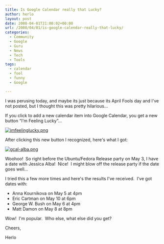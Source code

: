 ```yaml
---
title: Is Google Calendar really that Lucky?
author: herlo
layout: post
date: 2008-04-01T21:00:02+00:00
url: /2008/04/01/is-google-calendar-really-that-lucky/
categories:
  - Community
  - Google
  - Guru
  - News
  - Tech
  - Tools
tags:
  - calendar
  - fool
  - funny
  - Google

---
```

I was perusing today, and maybe its just because its April Fools day and I've not posted, but I thought this was pretty hilarious&#8230;

If you click to add a new calendar item into Google Calendar, you get a new button &#8220;I'm Feeling Lucky&#8221;&#8230;

[![imfeelinglucky.png][1]][2]

After clicking this new button I recognized, here's what I got:

[![gcal-alba.png][3]][4]

Woohoo!  So right before the Ubuntu/Fedora Release party on May 3, I have a date with Jessica Alba!  Nice!  I might blow off the release party if the date goes well&#8230;

I tried this a few more times and here's the results I've received.  I've got dates with:

  * Anna Kournikova on May 5 at 4pm
  * Eric Cartman on May 10 at 6pm
  * George W. Bush on May 6 at 4pm
  * Matt Damon on May 8 at 8pm

Wow!  I'm popular.  Who else, what else did you get?

Cheers,

Herlo

 [1]: {{<siteurl>}}uploads/2008/04/imfeelinglucky.thumbnail.png
 [2]: {{<siteurl>}}uploads/2008/04/imfeelinglucky.png "imfeelinglucky.png"
 [3]: {{<siteurl>}}uploads/2008/04/gcal-alba.png
 [4]: {{<siteurl>}}uploads/2008/04/gcal-alba.png "gcal-alba.png"